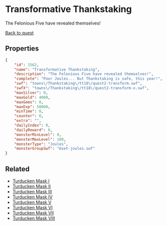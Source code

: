 # Transformative Thankstaking

The Felonious Five have revealed themselves!

[Back to quest](../quests.md)

## Properties

```json
{
    "id": 1562,
    "name": "Transformative Thankstaking",
    "description": "The Felonious Five have revealed themselves!",
    "complete": "Poor Joules... But Thankstaking is safe, this year!",
    "swf": "towns\/Thankstaking\/tt18\/quest2-transform.swf",
    "swfX": "towns\/Thankstaking\/tt18\/quest2-transform-x.swf",
    "maxSilver": 0,
    "maxGold": 4000,
    "maxGems": 0,
    "maxExp": 50000,
    "minTime": 0,
    "counter": 0,
    "extra": "",
    "dailyIndex": 0,
    "dailyReward": 0,
    "monsterMinLevel": 0,
    "monsterMaxLevel": 100,
    "monsterType": "Joules",
    "monsterGroupSwf": "mset-joules.swf"
}
```

## Related

- [Turducken Mask I](../items/18498-turducken-mask-i.md)
- [Turducken Mask II](../items/18499-turducken-mask-ii.md)
- [Turducken Mask III](../items/18500-turducken-mask-iii.md)
- [Turducken Mask IV](../items/18501-turducken-mask-iv.md)
- [Turducken Mask V](../items/18502-turducken-mask-v.md)
- [Turducken Mask VI](../items/18503-turducken-mask-vi.md)
- [Turducken Mask VII](../items/18504-turducken-mask-vii.md)
- [Turducken Mask VIII](../items/18505-turducken-mask-viii.md)

